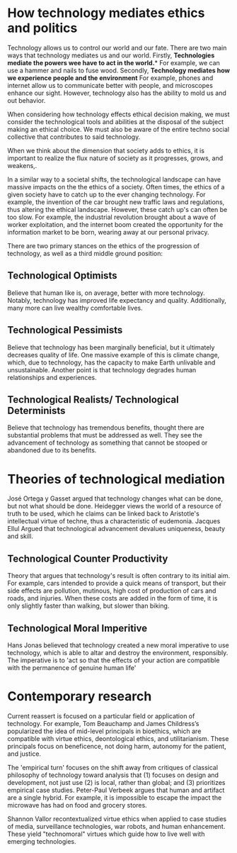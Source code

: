 # How technology mediates ethics and politics
Technology allows us to control our world and our fate. There are two main ways that technology mediates us and our world. Firstly, **Technologies mediate the powers wee have to act in the world.*** For example, we can use a hammer and nails to fuse wood. Secondly, **Technology mediates how we experience people and the environment** For example, phones and internet allow us to communicate better with people, and microscopes enhance our sight. However, technology also has the ability to mold us and out behavior. 

When considering how technology effects ethical decision making, we must consider the technological tools and abilities at the disposal of the subject making an ethical choice. We must also be aware of the entire techno social collective that contributes to said technology. 

When we think about the dimension that society adds to ethics, it is important to realize the flux nature of society as it progresses, grows, and weakens,. 

In a similar way to a societal shifts, the technological landscape can have massive impacts on the the ethics of a society. Often times, the ethics of a given society have to catch up to the ever changing technology. For example, the invention of the car brought new traffic laws and regulations, thus altering the ethical landscape. However, these catch up's can often be too slow. For example, the industrial revolution brought about a wave of worker exploitation, and the internet boom created the opportunity for the information market to be born, wearing away at our personal privacy. 

There are two primary stances on the ethics of the progression of technology, as well as a third middle ground position: 
## Technological Optimists
Believe that human like is, on average, better with more technology. Notably, technology has improved life expectancy and quality. Additionally, many more can live wealthy comfortable lives. 
## Technological Pessimists 
Believe that technology has been marginally beneficial, but it ultimately decreases quality of life. One massive example of this is climate change, which, due to technology, has the capacity to make Earth unlivable and unsustainable. Another point is that technology degrades human relationships and experiences. 

## Technological Realists/ Technological Determinists
Believe that technology has tremendous benefits, thought there are substantial problems that must be addressed as well. They see the advancement of technology as something that cannot be stooped or abandoned due to its benefits. 


# Theories of technological mediation
José Ortega y Gasset argued that technology changes what can be done, but not what should be done. Heidegger views the world of a resource of truth to be used, which he claims can be linked back to Aristotle's intellectual virtue of techne, thus a characteristic of eudemonia. Jacques Ellul Argued that technological advancement devalues uniqueness, beauty and skill. 

## Technological Counter Productivity
Theory that argues that  technology's result is often contrary to its initial aim. For example, cars intended to provide a quick means of transport, but their side effects are pollution, mutinous, high cost of production of cars and roads, and injuries. When these costs are added in the form of time, it is only slightly faster than walking, but slower than biking. 

## Technological Moral Imperitive
Hans Jonas believed that technology created a new moral imperative to use technology, which is able to altar and destroy the environment, responsibly. The imperative is to 'act so that the effects of your action  are compatible with the permanence of genuine human life'

# Contemporary research
Current reassert is focused on a particular field or application of technology. For example, Tom Beauchamp and James Childress’s popularized the idea of mid-level principals in bioethics, which are compatible with virtue ethics, deontological ethics, and utilitarianism. These principals focus on beneficence, not doing harm, autonomy for the patient, and justice. 

The 'empirical turn' focuses on the shift away from critiques of classical philosophy of technology toward analysis that (1) focuses on design and development, not just use (2) is local, rather than global; and (3) prioritizes empirical case studies. Peter-Paul Verbeek argues that human and artifact are a single hybrid. For example, it is impossible to escape the impact the microwave has had on food and grocery stores.

Shannon Vallor recontextualized virtue ethics when applied to case studies of media, surveillance technologies, war robots, and human enhancement. These yield "technomoral" virtues which guide how to live well with emerging technologies. 